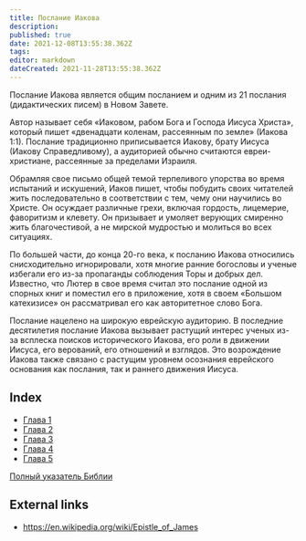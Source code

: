 ```yaml
---
title: Послание Иакова
description: 
published: true
date: 2021-12-08T13:55:38.362Z
tags: 
editor: markdown
dateCreated: 2021-11-28T13:55:38.362Z
---
```


Послание Иакова является общим посланием и одним из 21 послания (дидактических писем) в Новом Завете.

Автор называет себя «Иаковом, рабом Бога и Господа Иисуса Христа», который пишет «двенадцати коленам, рассеянным по земле» (Иакова 1:1). Послание традиционно приписывается Иакову, брату Иисуса (Иакову Справедливому), а аудиторией обычно считаются евреи-христиане, рассеянные за пределами Израиля. 

Обрамляя свое письмо общей темой терпеливого упорства во время испытаний и искушений, Иаков пишет, чтобы побудить своих читателей жить последовательно в соответствии с тем, чему они научились во Христе. Он осуждает различные грехи, включая гордость, лицемерие, фаворитизм и клевету. Он призывает и умоляет верующих смиренно жить благочестивой, а не мирской мудростью и молиться во всех ситуациях.

По большей части, до конца 20-го века, к посланию Иакова относились снисходительно игнорировали, хотя многие ранние богословы и ученые избегали его из-за пропаганды соблюдения Торы и добрых дел. Известно, что Лютер в свое время считал это послание одной из спорных книг и поместил его в приложение, хотя в своем «Большом катехизисе» он рассматривал его как авторитетное слово Бога.

Послание нацелено на широкую еврейскую аудиторию. В последние десятилетия послание Иакова вызывает растущий интерес ученых из-за всплеска поисков исторического Иакова, его роли в движении Иисуса, его верований, его отношений и взглядов. Это возрождение Иакова также связано с растущим уровнем осознания еврейского основания как послания, так и раннего движения Иисуса.

## Index

- [Глава 1](/ru/Bible/James/1)
- [Глава 2](/ru/Bible/James/2)
- [Глава 3](/ru/Bible/James/3)
- [Глава 4](/ru/Bible/James/4)
- [Глава 5](/ru/Bible/James/5)



[Полный указатель Библии](/ru/index/bible)


## External links

- https://en.wikipedia.org/wiki/Epistle_of_James